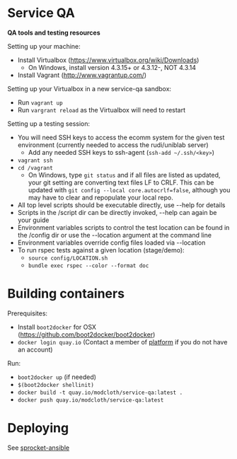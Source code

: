 Service QA
======

__QA tools and testing resources__

Setting up your machine:

* Install Virtualbox (https://www.virtualbox.org/wiki/Downloads)
  * On Windows, install version 4.3.15+ or 4.3.12-, NOT 4.3.14
* Install Vagrant (http://www.vagrantup.com/)

Setting up your Virtualbox in a new service-qa sandbox:

* Run `vagrant up`
* Run `vargrant reload` as the Virtualbox will need to restart

Setting up a testing session:

* You will need SSH keys to access the ecomm system for the given test
  environment (currently needed to access the rudi/uniblab server)
  * Add any needed SSH keys to ssh-agent (`ssh-add ~/.ssh/<key>`)
* `vagrant ssh`
* `cd /vagrant`
  * On Windows, type `git status` and if all files are listed as
    updated, your git setting are converting text files LF to CRLF.
    This can be updated with `git config --local core.autocrlf=false`,
    although you may have to clear and repopulate your local repo.
* All top level scripts should be executable directly, use --help for
  details
* Scripts in the /script dir can be directly invoked, --help can again
  be your guide
* Environment variables scripts to control the test location can be
  found in the /config dir or use the --location argument at the
  command line
* Environment variables override config files loaded via --location
* To run rspec tests against a given location (stage/demo): 
  * `source config/LOCATION.sh`
  * `bundle exec rspec --color --format doc`

Building containers
===================

Prerequisites:
- Install `boot2docker` for OSX (https://github.com/boot2docker/boot2docker)
- `docker login quay.io` (Contact a member of
  [platform](mailto:platformsphere@modcloth.com) if you do not have an account)


Run:
- `boot2docker up` (if needed)
- `$(boot2docker shellinit)`
- `docker build -t quay.io/modcloth/service-qa:latest .`
- `docker push quay.io/modcloth/service-qa:latest`

Deploying
=========

See [sprocket-ansible](https://github.com/modcloth/sprocket-ansible)
